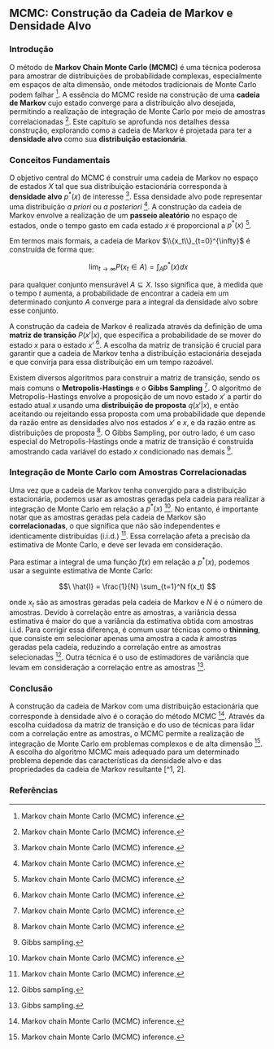 ## MCMC: Construção da Cadeia de Markov e Densidade Alvo

### Introdução
O método de **Markov Chain Monte Carlo (MCMC)** é uma técnica poderosa para amostrar de distribuições de probabilidade complexas, especialmente em espaços de alta dimensão, onde métodos tradicionais de Monte Carlo podem falhar [^1]. A essência do MCMC reside na construção de uma **cadeia de Markov** cujo estado converge para a distribuição alvo desejada, permitindo a realização de integração de Monte Carlo por meio de amostras correlacionadas [^1]. Este capítulo se aprofunda nos detalhes dessa construção, explorando como a cadeia de Markov é projetada para ter a **densidade alvo** como sua **distribuição estacionária**.

### Conceitos Fundamentais
O objetivo central do MCMC é construir uma cadeia de Markov no espaço de estados $X$ tal que sua distribuição estacionária corresponda à **densidade alvo** $p^*(x)$ de interesse [^1]. Essa densidade alvo pode representar uma distribuição *a priori* ou *a posteriori* [^1]. A construção da cadeia de Markov envolve a realização de um **passeio aleatório** no espaço de estados, onde o tempo gasto em cada estado $x$ é proporcional a $p^*(x)$ [^1].

Em termos mais formais, a cadeia de Markov $\\{x_t\\}_{t=0}^{\infty}$ é construída de forma que:

$$\
\lim_{t \to \infty} P(x_t \in A) = \int_A p^*(x) dx
$$

para qualquer conjunto mensurável $A \subseteq X$. Isso significa que, à medida que o tempo $t$ aumenta, a probabilidade de encontrar a cadeia em um determinado conjunto $A$ converge para a integral da densidade alvo sobre esse conjunto.

A construção da cadeia de Markov é realizada através da definição de uma **matriz de transição** $P(x'|x)$, que especifica a probabilidade de se mover do estado $x$ para o estado $x'$ [^1]. A escolha da matriz de transição é crucial para garantir que a cadeia de Markov tenha a distribuição estacionária desejada e que convirja para essa distribuição em um tempo razoável.

Existem diversos algoritmos para construir a matriz de transição, sendo os mais comuns o **Metropolis-Hastings** e o **Gibbs Sampling** [^1]. O algoritmo de Metropolis-Hastings envolve a proposição de um novo estado $x'$ a partir do estado atual $x$ usando uma **distribuição de proposta** $q(x'|x)$, e então aceitando ou rejeitando essa proposta com uma probabilidade que depende da razão entre as densidades alvo nos estados $x'$ e $x$, e da razão entre as distribuições de proposta [^1]. O Gibbs Sampling, por outro lado, é um caso especial do Metropolis-Hastings onde a matriz de transição é construída amostrando cada variável do estado $x$ condicionado nas demais [^2].

### Integração de Monte Carlo com Amostras Correlacionadas
Uma vez que a cadeia de Markov tenha convergido para a distribuição estacionária, podemos usar as amostras geradas pela cadeia para realizar a integração de Monte Carlo em relação a $p^*(x)$ [^1]. No entanto, é importante notar que as amostras geradas pela cadeia de Markov são **correlacionadas**, o que significa que não são independentes e identicamente distribuídas (i.i.d.) [^1]. Essa correlação afeta a precisão da estimativa de Monte Carlo, e deve ser levada em consideração.

Para estimar a integral de uma função $f(x)$ em relação a $p^*(x)$, podemos usar a seguinte estimativa de Monte Carlo:

$$\
\hat{I} = \frac{1}{N} \sum_{t=1}^N f(x_t)
$$

onde $x_t$ são as amostras geradas pela cadeia de Markov e $N$ é o número de amostras. Devido à correlação entre as amostras, a variância dessa estimativa é maior do que a variância da estimativa obtida com amostras i.i.d. Para corrigir essa diferença, é comum usar técnicas como o **thinning**, que consiste em selecionar apenas uma amostra a cada $k$ amostras geradas pela cadeia, reduzindo a correlação entre as amostras selecionadas [^2]. Outra técnica é o uso de estimadores de variância que levam em consideração a correlação entre as amostras [^2].

### Conclusão
A construção da cadeia de Markov com uma distribuição estacionária que corresponde à densidade alvo é o coração do método MCMC [^1]. Através da escolha cuidadosa da matriz de transição e do uso de técnicas para lidar com a correlação entre as amostras, o MCMC permite a realização de integração de Monte Carlo em problemas complexos e de alta dimensão [^1]. A escolha do algoritmo MCMC mais adequado para um determinado problema depende das características da densidade alvo e das propriedades da cadeia de Markov resultante [^1, 2].

### Referências
[^1]: Markov chain Monte Carlo (MCMC) inference.
[^2]: Gibbs sampling.
<!-- END -->